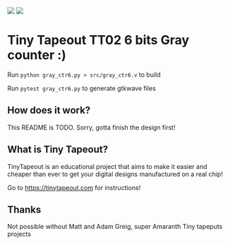 ![](../../workflows/gds/badge.svg) ![](../../workflows/docs/badge.svg)

# Tiny Tapeout TT02 6 bits Gray counter  :) 

Run `python gray_ctr6.py > src/gray_ctr6.v` to build 

Run `pytest gray_ctr6.py` to generate gtkwave files

## How does it work?

This README is TODO. Sorry, gotta finish the design first!

## What is Tiny Tapeout?

TinyTapeout is an educational project that aims to make it easier and cheaper than ever to get your digital designs manufactured on a real chip!

Go to https://tinytapeout.com for instructions!

## Thanks
Not possible without Matt and Adam Greig, super Amaranth Tiny tapeputs projects
